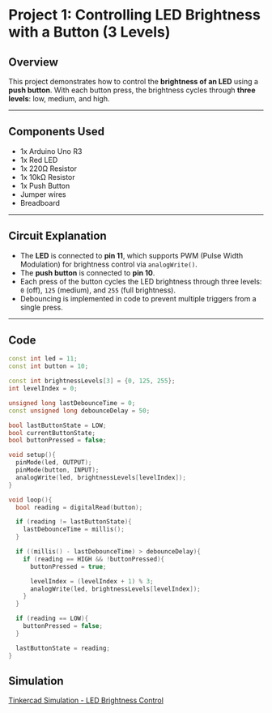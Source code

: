 # Project 1: Controlling LED Brightness with a Button (3 Levels)

## Overview

This project demonstrates how to control the **brightness of an LED** using a **push button**. With each button press, the brightness cycles through **three levels**: low, medium, and high.

---

## Components Used

- 1x Arduino Uno R3
- 1x Red LED
- 1x 220Ω Resistor
- 1x 10kΩ Resistor
- 1x Push Button
- Jumper wires
- Breadboard

---

## Circuit Explanation

- The **LED** is connected to **pin 11**, which supports PWM (Pulse Width Modulation) for brightness control via `analogWrite()`.
- The **push button** is connected to **pin 10**.
- Each press of the button cycles the LED brightness through three levels: `0` (off), `125` (medium), and `255` (full brightness).
- Debouncing is implemented in code to prevent multiple triggers from a single press.

---

## Code

```cpp
const int led = 11;
const int button = 10;

const int brightnessLevels[3] = {0, 125, 255};
int levelIndex = 0;

unsigned long lastDebounceTime = 0;
const unsigned long debounceDelay = 50;

bool lastButtonState = LOW;
bool currentButtonState;
bool buttonPressed = false;

void setup(){
  pinMode(led, OUTPUT);
  pinMode(button, INPUT);
  analogWrite(led, brightnessLevels[levelIndex]);
}

void loop(){
  bool reading = digitalRead(button);

  if (reading != lastButtonState){
    lastDebounceTime = millis();
  }

  if ((millis() - lastDebounceTime) > debounceDelay){
    if (reading == HIGH && !buttonPressed){
      buttonPressed = true;

      levelIndex = (levelIndex + 1) % 3;
      analogWrite(led, brightnessLevels[levelIndex]);
    }
  }

  if (reading == LOW){
    buttonPressed = false;
  }

  lastButtonState = reading;
}

```

## Simulation

[Tinkercad Simulation - LED Brightness Control](https://www.tinkercad.com/things/7ZZD9IJRQOg-controlling-led-brightness-with-a-button)
